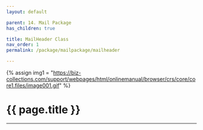 ```yaml
---
layout: default

parent: 14. Mail Package
has_children: true

title: MailHeader Class
nav_order: 1
permalink: /package/mailpackage/mailheader

---
```

{% assign img1 = "https://biz-collections.com/support/webpages/html/onlinemanual/browser/crs/core/core1.files/image001.gif" %}

# {{ page.title }}

---
